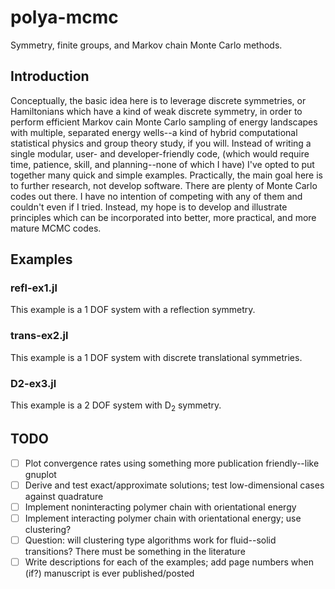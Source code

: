 # polya-mcmc
Symmetry, finite groups, and Markov chain Monte Carlo methods.

## Introduction
Conceptually, the basic idea here is to leverage discrete symmetries, 
or Hamiltonians which have a kind of weak discrete symmetry, in order to perform 
efficient Markov cain Monte Carlo sampling of energy landscapes with multiple,
separated energy wells--a kind of hybrid computational statistical physics and 
group theory study, if you will.
Instead of writing a single modular, user- and developer-friendly code, 
(which would require time, patience, skill, and planning--none of which I have)
I've opted to put together many quick and simple examples.
Practically, the main goal here is to further research, not develop software. 
There are plenty of Monte Carlo codes out there. I have no intention of 
competing with any of them and couldn't even if I tried. Instead, my hope is to 
develop and illustrate principles which can be incorporated into better, 
more practical, and more mature MCMC codes.

## Examples
### refl-ex1.jl
This example is a 1 DOF system with a reflection symmetry.

### trans-ex2.jl
This example is a 1 DOF system with discrete translational symmetries.

### D2-ex3.jl
This example is a 2 DOF system with D<sub>2</sub> symmetry.

## TODO
- [ ] Plot convergence rates using something more publication friendly--like gnuplot
- [ ] Derive and test exact/approximate solutions; test low-dimensional cases against quadrature
- [ ] Implement noninteracting polymer chain with orientational energy
- [ ] Implement interacting polymer chain with orientational energy; use clustering?
- [ ] Question: will clustering type algorithms work for fluid--solid transitions? There must be something in the literature
- [ ] Write descriptions for each of the examples; add page numbers when (if?) manuscript is ever published/posted
